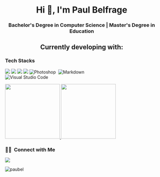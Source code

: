 <h1 align="center">Hi 👋, I'm Paul Belfrage</h1>
<h3 align="center">Bachelor's Degree in Computer Science | Master's Degree in Education</h3>

<h2 align="center"> Currently developing with: </h2>

<h3>Tech Stacks </h3>

  ![](https://img.shields.io/badge/-HTML5-%23E44D27?style=flat-square&logo=html5&logoColor=ffffff)
  ![](https://img.shields.io/badge/-JavaScript-%23F7DF1C?style=flat-square&logo=javascript&logoColor=000000&labelColor=%23F7DF1C&color=%23FFCE5A)
  ![](https://img.shields.io/badge/-Git-E84D31?style=flat-square&logo=git&logoColor=ffffff)
  ![](https://img.shields.io/badge/-CSS3-%231572B6?style=flat-square&logo=css3)
  ![Photoshop](https://img.shields.io/badge/-Photoshop-05122A?style=flat&logo=adobe-photoshop)&nbsp;
  ![Markdown](https://img.shields.io/badge/-Markdown-05122A?style=flat&logo=markdown)\
  ![Visual Studio Code](https://img.shields.io/badge/-Visual%20Studio%20Code-05122A?style=flat&logo=visual-studio-code&logoColor=007ACC)&nbsp;



<p>
<a href="https://github.com/paubel">
  <img height="180em" src="https://github-readme-stats.vercel.app/api?username=paubel&show_icons=true&theme=radical" />
  <img height="180em" src="https://github-readme-stats-eight-theta.vercel.app/api/top-langs/?username=paubel&theme=radical&layout=compact&exclude_lang=java+r" />
</a>
</p>

<h3> 🤝🏻 &nbsp;Connect with Me </h3>

<p align="center">

<a href="https://www.linkedin.com/in/paubelfrage/" target="_blank"><img src="https://img.shields.io/badge/-Paul%20Belfrage-0077B5?style=flat-square&logo=Linkedin&logoColor=white"/></a>


</p>

<p align="left"> <img src="https://komarev.com/ghpvc/?username=paubel&label=Profile%20views&color=0e75b6&style=flat" alt="paubel" /> </p>
